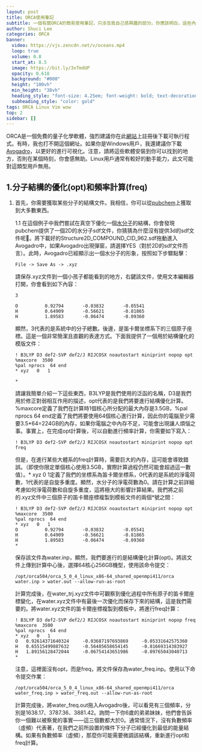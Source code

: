 ```yaml
---
layout: post
title: ORCA使用筆記
subtitle: 一個有關ORCA的簡易使用筆記，只涉及我自己感興趣的部分。你應該明白，這些內容僅供參考。
author: Shuci Lee
categories: ORCA
banner:
  video: https://vjs.zencdn.net/v/oceans.mp4
  loop: true
  volume: 0.8
  start_at: 8.5
  image: https://bit.ly/3xTmdUP
  opacity: 0.618
  background: "#000"
  height: "100vh"
  min_height: "38vh"
  heading_style: "font-size: 4.25em; font-weight: bold; text-decoration: underline"
  subheading_style: "color: gold"
tags: ORCA Linux Vim wow
top: 2
sidebar: []
---
```


ORCA是一個免費的量子化學軟體，強烈建議你在此[網站](https://orcaforum.kofo.mpg.de/)上註冊後下載可執行程式。有時，我也打不開這個網址。如果你是Windows用戶，我還建議你下載[Avogadro](https://avogadro.cc/)，以更好的進行可視化。注意，請將這些軟體安裝到你可以找到的地方，否則在某個時刻，你會感無助。Linux用戶通常有較好的動手能力，此文可能對這類型用戶無用。

## 1.分子結構的優化(opt)和頻率計算(freq)

1. 首先，你需要獲取某些分子的結構文件。我相信，你可以從[pubchem](https://pubchem.ncbi.nlm.nih.gov/)上獲取到大多數東西。

   1.1 在這個例子中我們嘗試在真空下優化一個[水分子](https://pubchem.ncbi.nlm.nih.gov/compound/962)的結構，你會發現pubchem提供了一個2D的水分子sdf文件，你猜猜為什麼沒有提供3d的sdf文件呢🤔。將下載好的Structure2D_COMPOUND_CID_962.sdf拖動進入Avogadro中，如果Avogadro出現彈窗，請選擇YES（對於2D的sdf文件而言）。此時，Avogadro已經顯示出一個水分子的形象，按照如下步驟點擊：

   ```
   File -> Save As -> .xyz
   ```

   請保存.xyz文件到一個小孩子都能看到的地方，右鍵該文件，使用文本編輯器打開，你會看到如下內容：

   ```
   3
   
   O          0.92794       -0.03832       -0.05541
   H          0.64909       -0.56621       -0.81865
   H          1.89583       -0.06474       -0.09360
   ```
   
   顯然，3代表的是系統中的分子總數。後邊，是笛卡爾坐標系下的三個原子座標。這是一個非常簡潔且直觀的表達方式。下面我提供了一個用於結構優化的模版文件：
   
   ```
   ! B3LYP D3 def2-SVP def2/J RIJCOSX noautostart miniprint nopop opt
   %maxcore  3500
   %pal nprocs  64 end
   * xyz   0   1
   
   *
   ```
   
   請讓我簡單介紹一下這些東西，B3LYP是我們使用的泛函的名稱，D3是我們用於修正對弱相互作用的描述，opt代表的是我們將要進行結構優化計算。%maxcore定義了我們在計算時1個核心所分配的最大內存是3.5GB，%pal nprocs  64 end定義了我們將要使用64個核心進行計算，因此你的電腦至少需要3.5*64=224GB的內存，如果你電腦之中內存不足，可能會出現讓人煩惱之事。事實上，在完成opt計算後，可以自動進行頻率計算，你需要如下寫入：
   
   ```
   ! B3LYP D3 def2-SVP def2/J RIJCOSX noautostart miniprint nopop opt freq
   ```
   
   但是，在進行某些大體系的freq計算時，需要巨大的內存，這可能會導致錯誤。（即使你限定單個核心使用3.5GB，實際計算過程仍然可能會超過這一數值）。* xyz   0   1定義了我們的坐標系為笛卡爾坐標系，0代表的是系統的淨電荷數，1代表的是自旋多重度。顯然，水分子的淨電荷數為0。請在計算之前詳細考慮如何淨電荷數和自旋多重度，這將極大的影響計算結果。我們將之前的.xyz文件中三個原子的笛卡爾座標複製到模板文件的兩個*號之間：
   
   ```
   ! B3LYP D3 def2-SVP def2/J RIJCOSX noautostart miniprint nopop opt
   %maxcore  3500
   %pal nprocs  64 end
   * xyz   0   1
   O          0.92794       -0.03832       -0.05541
   H          0.64909       -0.56621       -0.81865
   H          1.89583       -0.06474       -0.09360
   *
   ```
   
   保存該文件為water.inp，顯然，我們要進行的是結構優化計算(opt)。將該文件上傳到計算中心後，選擇64核心256GB機型，使用該命令提交：
   
   ```
   /opt/orca504/orca_5_0_4_linux_x86-64_shared_openmpi411/orca water.inp > water.out --allow-run-as-root
   ```
   
   計算完成後，在water_trj.xyz文件中可觀察到優化過程中所有原子的笛卡爾座標變化，在water.xyz文件中有最後一次優化而保存下來的結構，這是我們需要的。將water.xyz文件的笛卡爾座標複製到模板中，將進行freq計算：
   
   ```
   ! B3LYP D3 def2-SVP def2/J RIJCOSX noautostart miniprint nopop freq
   %maxcore  3500
   %pal nprocs  64 end
   * xyz   0   1
   O   0.92614371640324     -0.03687197693869     -0.05331642575360
   H   0.65515499887632     -0.56485658654145     -0.81669314383927
   H   1.89156128472044     -0.06754143651986     -0.09765043040713
   *
   ```
   
   注意，這裡面沒有opt，而是freq，將文件保存為water_freq.inp。使用以下命令提交作業：
   
   ```
   /opt/orca504/orca_5_0_4_linux_x86-64_shared_openmpi411/orca water_freq.inp > water_freq.out --allow-run-as-root
   ```
   
   計算完成後，將water_freq.out拖入Avogadro後，可以看見有三個頻率，分別是1638.17、3787.36、3881.42。詢問一下你6歲的弟弟妹妹，他們會告訴你一個難以被察覺的事實——這三個數都大於0。通常情況下，沒有負數頻率（虛頻）代表著，在我們之前所設置的條件下分子已經優化到最低的能量結構。如果有負數頻率（虛頻），那麼你可能需要微調該結構，重新進行opt和freq計算。
   
   

